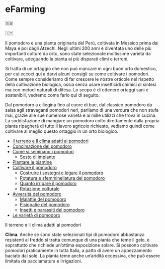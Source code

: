 # eFarming

:uk:

:it:
<p>Il pomodoro è una pianta originaria del Perù, coltivata in Messico prima dai Maya e poi dagli Atzechi. Negli ultimi 200 anni è diventata uno delle più importanti colture da orto, sono state selezionate moltissime varietà da coltivare, adeguando la pianta ai più disparati climi e terreni.</p>
<p>Si tratta di un ortaggio che non può mancare in ogni buon orto domestico, per cui eccoci qui a darvi alcuni consigli su come coltivare i pomodori. Come sempre consideriamo di far crescere le nostre orticole nel rispetto della coltivazione biologica, ossia senza usare insetticidi chimici di sintesi ma con metodi naturali di difesa. Lo scopo è di ottenere ortaggi sani e sostenibili, vedremo come farlo qui di seguito.</p>
<p>Dal pomodoro a ciliegina fino al cuore di bue, dal classico pomodoro da salsa agli stravaganti pomodori neri, parliamo di una verdura che non stufa mai, grazie alle sue numerose varietà e ai mille utilizzi che trova in cucina. La soddisfazione di mangiare un pomodoro colto direttamente dalla propria pianta ripagherà di tutto il lavoro agricolo richiesto, vediamo quindi come coltivare al meglio questo ortaggio in un orto biologico.</p>

<ul class="toc_list">
<li><a href="#Il_terreno_e_il_clima_adatti_ai_pomodori">Il terreno e il clima adatti ai pomodori</a></li>
<li><a href="#Concimazione_del_pomodoro">Concimazione del pomodoro</a></li>
<li><a href="#Come_si_seminano_i_pomodori">Come si seminano i pomodori</a>
<ul><li><a href="#Sesto_di_impianto">Sesto di impianto</a></li></ul></li>
<li><a href="#Piantare_le_piantine">Piantare le piantine</a></li>
<li><a href="#Coltivare_il_pomodoro">Coltivare il pomodoro</a><ul>
<li><a href="#Costruire_i_sostegni_e_legare_il_pomodoro">Costruire i sostegni e legare il pomodoro</a></li>
<li><a href="#Potatura_e_sfemminellatura_del_pomodoro">Potatura e sfemminellatura del pomodoro</a></li>
<li><a href="#Quanto_irrigare_il_pomodoro">Quanto irrigare il pomodoro</a></li>
<li><a href="#Rotazione_colturale">Rotazione colturale</a></li></ul></li>
<li><a href="#Avversita_del_pomodoro">Avversità del pomodoro</a><ul>
<li><a href="#Malattie_del_pomodoro">Malattie del pomodoro</a></li>
<li><a href="#Fisiopatie_del_pomodoro">Fisiopatie del pomodoro</a></li>
<li><a href="#Insetti_e_parassiti_del_pomodoro">Insetti e parassiti del pomodoro</a></li></ul></li>
<li><a href="#Le_varieta_di_pomodoro">Le varietà di pomodoro</a></li>
</ul>

<span id="Il_terreno_e_il_clima_adatti_ai_pomodori">Il terreno e il clima adatti ai pomodori</span>
<p><strong>Clima</strong>. Anche se sono state selezionati tipi di pomodoro abbastanza resistenti al freddo si tratta comunque di una pianta che teme il gelo, e soprattutto che richiede un’ottima esposizione solare. Si possono coltivare pomodori praticamente in tutta Italia, a patto di avere un appezzamento baciato dal sole. La pianta teme anche un’aridità eccessiva, che può essere limitata da pacciamatura e irrigazioni.</p>
